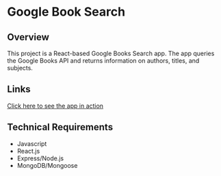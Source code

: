 # Google Book Search

## Overview
This project is a React-based Google Books Search app. The app queries the Google Books API and returns information on authors, titles, and subjects. 

## Links
[Click here to see the app in action](https://floating-coast-65624.herokuapp.com/)

## Technical Requirements
* Javascript
* React.js
* Express/Node.js
* MongoDB/Mongoose